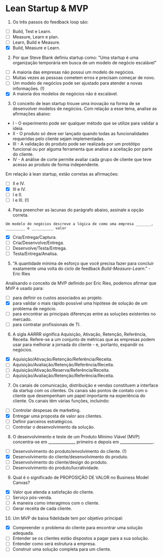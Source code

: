# Lean Startup & MVP

1. Os três passos do feedback loop são:

- [ ] Build, Test e Learn.
- [ ] Measure, Learn e plan.
- [ ] Learn, Build e Measure.
- [x] Build, Measure e Learn.

2. Por que Steve Blank definiu startup como: "Uma startup é uma organização temporária em busca de um modelo de negócio escalável"

- [ ] A maioria das empresas não possui um modelo de negócios.
- [ ] Muitas vezes as pessoas cometem erros e precisam começar de novo.
- [ ] Um modelo de negócios pode ser ajustado para atender a novas informações. (!)
- [x] A maioria dos modelos de negócios não é escalável.

3. O conceito de lean startup trouxe uma inovação na forma de se desenvolver modelos de negócios. Com relação a esse tema, analise as afirmações abaixo:

- I -  O experimento pode ser qualquer método que se utilize para validar a ideia. 
- II -  O produto só deve ser lançado quando todas as funcionalidades requeridas pelo cliente sejam implementadas. 
- III - A validação do produto pode ser realizada por um protótipo funcional ou por alguma ferramenta que analise a aceitação por parte do cliente. 
- IV - A análise de corte permite avaliar cada grupo de cliente que teve acesso ao produto de forma independente.

Em relação à lean startup, estão corretas as afirmações:

- [ ] II e IV.
- [x] III e IV. 
- [ ] I e II.
- [ ] I e III. (!)

4. Para preencher as lacunas do parágrafo abaixo, assinale a opção correta.

`Um modelo de negócios descreve a lógica de como uma empresa _______, _________ e __________ valor`

- [x] Cria/Entrega/Captura.
- [ ] Cria/Desenvolve/Entrega.
- [ ] Desenvolve/Testa/Entrega.
- [ ] Testa/Entrega/Analisa.

5. "A quantidade mínima de esforço que você precisa fazer para concluir exatamente uma volta do ciclo de feedback _Build-Measure-Learn_." - Eric Ries

Analisando o conceito de MVP definido por Eric Ries, podemos afirmar que MVP é usado para:

- [ ] para definir os custos associados ao projeto.
- [x] para validar o mais rápido possível uma hipótese de solução de um problema de negócio.
- [ ] para encontrar as principais diferenças entre as soluções existentes no mercado.
- [ ] para contratar profissionais de TI.

6. A sigla AARRR significa Aquisição, Ativação, Retenção, Referência, Receita. Refere-se a um conjunto de métricas que as empresas podem usar para melhorar a jornada do cliente - e, portanto, expandir os negócios.

- [x] Aquisição/Ativação/Retenção/Referência/Receita.
- [ ] Aquisição/Avaliação/Retenção/Referência/Receita.
- [ ] Aquisição/Ativação/Reserva/Referência/Receita.
- [ ] Aquisição/Avaliação/Retenção/Referência/Receita.

7. Os canais de comunicação, distribuição e vendas constituem a interface da startup com os clientes. Os canais são pontos de contato com o cliente que desempenham um papel importante na experiência do cliente. Os canais têm várias funções, incluindo:

- [ ] Controlar despesas de marketing.
- [x] Entregar uma proposta de valor aos clientes.
- [ ] Definir parceiros estratégicos.
- [ ] Controlar o desenvolvimento da solução.

8. O desenvolvimento e teste de um Produto Mínimo Viável (MVP) concentra-se em ______________ primeiro e depois em _________________.

- [ ] Desenvolvimento do produto/envolvimento do cliente. (!)
- [x] Desenvolvimento do cliente/desenvolvimento do produto.
- [ ] Desenvolvimento do cliente/design do produto.
- [ ] Desenvolvimento do produto/lucratividade.

9. Qual é o significado de PROPOSIÇÃO DE VALOR no Business Model Canvas?

- [x] Valor que atenda a satisfação do cliente.
- [ ] Serviço pós-venda.
- [ ] A maneira como interagimos com o cliente.
- [ ] Gerar receita de cada cliente.

10. Um MVP de baixa fidelidade tem por objetivo principal:

- [x] Compreender o problema do cliente para encontrar uma solução adequada.
- [ ] Entender se os clientes estão dispostos a pagar para a sua solução.
- [ ] Entender como será estrutura a empresa.
- [ ] Construir uma solução completa para um cliente.
